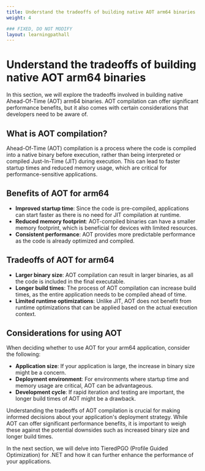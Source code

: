 ```yaml
---
title: Understand the tradeoffs of building native AOT arm64 binaries
weight: 4

### FIXED, DO NOT MODIFY
layout: learningpathall
---
```


# Understand the tradeoffs of building native AOT arm64 binaries

In this section, we will explore the tradeoffs involved in building native Ahead-Of-Time (AOT) arm64 binaries. AOT compilation can offer significant performance benefits, but it also comes with certain considerations that developers need to be aware of.

## What is AOT compilation?

Ahead-Of-Time (AOT) compilation is a process where the code is compiled into a native binary before execution, rather than being interpreted or compiled Just-In-Time (JIT) during execution. This can lead to faster startup times and reduced memory usage, which are critical for performance-sensitive applications.

## Benefits of AOT for arm64

- **Improved startup time**: Since the code is pre-compiled, applications can start faster as there is no need for JIT compilation at runtime.
- **Reduced memory footprint**: AOT-compiled binaries can have a smaller memory footprint, which is beneficial for devices with limited resources.
- **Consistent performance**: AOT provides more predictable performance as the code is already optimized and compiled.

## Tradeoffs of AOT for arm64

- **Larger binary size**: AOT compilation can result in larger binaries, as all the code is included in the final executable.
- **Longer build times**: The process of AOT compilation can increase build times, as the entire application needs to be compiled ahead of time.
- **Limited runtime optimizations**: Unlike JIT, AOT does not benefit from runtime optimizations that can be applied based on the actual execution context.

## Considerations for using AOT

When deciding whether to use AOT for your arm64 application, consider the following:

- **Application size**: If your application is large, the increase in binary size might be a concern.
- **Deployment environment**: For environments where startup time and memory usage are critical, AOT can be advantageous.
- **Development cycle**: If rapid iteration and testing are important, the longer build times of AOT might be a drawback.

Understanding the tradeoffs of AOT compilation is crucial for making informed decisions about your application's deployment strategy. While AOT can offer significant performance benefits, it is important to weigh these against the potential downsides such as increased binary size and longer build times.

In the next section, we will delve into TieredPGO (Profile Guided Optimization) for .NET and how it can further enhance the performance of your applications.

